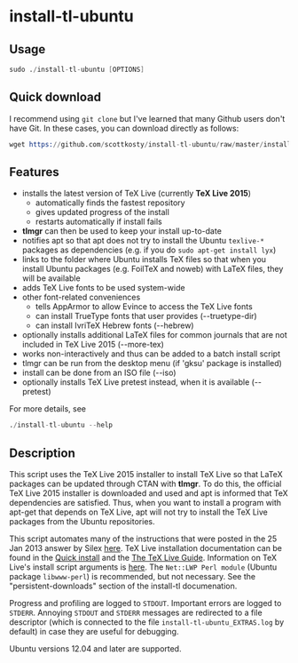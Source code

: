 # install-tl-ubuntu

## Usage

```s
sudo ./install-tl-ubuntu [OPTIONS]
```

## Quick download

I recommend using `git clone` but I've learned that many Github users don't have
Git. In these cases, you can download directly as follows:

```s
wget https://github.com/scottkosty/install-tl-ubuntu/raw/master/install-tl-ubuntu && chmod +x ./install-tl-ubuntu
```

## Features

- installs the latest version of TeX Live (currently **TeX Live 2015**)
  - automatically finds the fastest repository
  - gives updated progress of the install
  - restarts automatically if install fails
- **tlmgr** can then be used to keep your install up-to-date
- notifies apt so that apt does not try to install the Ubuntu `texlive-*` packages as dependencies (e.g. if you do `sudo apt-get install lyx`)
- links to the folder where Ubuntu installs TeX files so that when you install Ubuntu packages (e.g. FoilTeX and noweb) with LaTeX files, they will be available
- adds TeX Live fonts to be used system-wide
- other font-related conveniences
  - tells AppArmor to allow Evince to access the TeX Live fonts
  - can install TrueType fonts that user provides (--truetype-dir)
  - can install IvriTeX Hebrew fonts (--hebrew)
- optionally installs additional LaTeX files for common journals that are not included in TeX Live 2015 (--more-tex)
- works non-interactively and thus can be added to a batch install script
- tlmgr can be run from the desktop menu (if 'gksu' package is installed)
- install can be done from an ISO file (--iso)
- optionally installs TeX Live pretest instead, when it is available (--pretest)

For more details, see
```s
./install-tl-ubuntu --help
```

## Description

This script uses the TeX Live 2015 installer to install TeX Live so that LaTeX packages can be updated through CTAN with **tlmgr**. To do this, the official TeX Live 2015 installer is downloaded and used and apt is informed that TeX dependencies are satisfied. Thus, when you want to install a program with apt-get that depends on TeX Live, apt will not try to install the TeX Live packages from the Ubuntu repositories.

This script automates many of the instructions that were posted in the 25 Jan 2013 answer by Silex [here](http://tex.stackexchange.com/questions/1092/how-to-install-vanilla-texlive-on-debian-or-ubuntu). TeX Live installation documentation can be found in the [Quick install](http://www.tug.org/texlive/quickinstall.html) and the [The TeX Live Guide](http://www.tug.org/texlive/doc/texlive-en/texlive-en.html#installation). Information on TeX Live's install script arguments is [here](http://www.tug.org/texlive/doc/install-tl.html). The `Net::LWP Perl module` (Ubuntu package `libwww-perl`) is recommended, but not necessary. See the "persistent-downloads" section of the install-tl documenation.

Progress and profiling are logged to `STDOUT`. Important errors are logged to `STDERR`. Annoying `STDOUT` and `STDERR` messages are redirected to a file descriptor (which is connected to the file `install-tl-ubuntu_EXTRAS.log` by default) in case they are useful for debugging.

Ubuntu versions 12.04 and later are supported.
